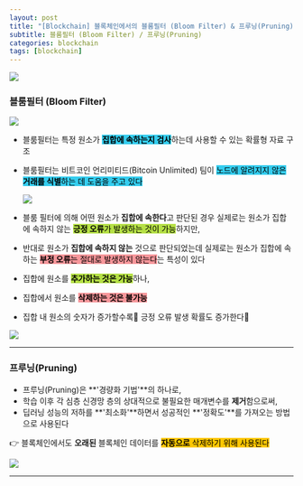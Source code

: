```yaml
---
layout: post
title: "[Blockchain] 블록체인에서의 블룸필터 (Bloom Filter) & 프루닝(Pruning)"
subtitle: 블룸필터 (Bloom Filter) / 프루닝(Pruning)
categories: blockchain
tags: [blockchain]
---
```


![](https://velog.velcdn.com/images/-__-/post/f55c4622-c4de-47e6-a230-20ca009ef792/image.png)

### 블룸필터 (Bloom Filter)

![](https://velog.velcdn.com/images/-__-/post/58a0a6cd-857f-43d1-a626-9945052ecf5f/image.png)

- 블룸필터는 특정 원소가 <span style="background-color:#34CDEF; color:#000;">**집합에 속하는지 검사**</span>하는데 사용할 수 있는 확률형 자료 구조
- 블룸필터는 비트코인 언리미티드(Bitcoin Unlimited) 팀이 <span style="background-color:#34CDEF; color:#000;">노드에 알려지지 않은 **거래를 식별**하는 데 도움을 주고 있다

  ![](https://velog.velcdn.com/images/-__-/post/fa3293eb-59ea-43b0-8039-9b57fd770c72/image.png)

- 블룸 필터에 의해 어떤 원소가 **집합에 속한다**고 판단된 경우 실제로는 원소가 집합에 속하지 않는 <span style="background-color:#B5E045; color:#000;">**긍정 오류**가 발생하는 것이 가능</span>하지만,

- 반대로 원소가 **집합에 속하지 않는** 것으로 판단되었는데 실제로는 원소가 집합에 속하는 <span style="background-color:#F7969A; color:#000;">**부정 오류**는 절대로 발생하지 않는다</span>는 특성이 있다

- 집합에 원소를 <span style="background-color:#B5E045; color:#000;">**추가하는 것은 가능**</span>하나,

- 집합에서 원소를 <span style="background-color:#F7969A; color:#000;">**삭제하는 것은 불가능**</span>

- 집합 내 원소의 숫자가 증가할수록🔺 긍정 오류 발생 확률도 증가한다🔺

![](https://velog.velcdn.com/images/-__-/post/1ba95b33-d55f-4e48-983d-08471f91eba7/image.png)

<hr>

### 프루닝(Pruning)

- 프루닝(Pruning)은 **'경량화 기법'**의 하나로,
- 학습 이후 각 심층 신경망 층의 상대적으로 불필요한 매개변수를 **제거**함으로써,
- 딥러닝 성능의 저하를 **'최소화'**하면서 성공적인 **'정확도'**를 가져오는 방법으로 사용된다

👉 블록체인에서도 **오래된** 블록체인 데이터를 <span style="background-color:#FFC701; color:#000;">**자동으로** 삭제하기 위해 사용된다

![](https://velog.velcdn.com/images/-__-/post/b45a55ec-d7e4-47ed-ace7-d8a3e7b26f7e/image.png)

---
